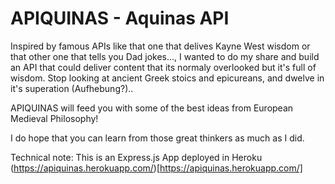 # APIQUINAS - Aquinas API

Inspired by famous APIs like that one that delives Kayne West wisdom or that other one that tells you Dad jokes..., I wanted to do my share and build an API that could deliver content that its normaly overlooked but it's full of wisdom. Stop looking at ancient Greek stoics and epicureans, and dwelve in it's superation (Aufhebung?)..

APIQUINAS will feed you with some of the best ideas from European Medieval Philosophy!

I do hope that you can learn from those great thinkers as much as I did.

Technical note:
This is an Express.js App deployed in Heroku
(https://apiquinas.herokuapp.com/)[https://apiquinas.herokuapp.com/]
